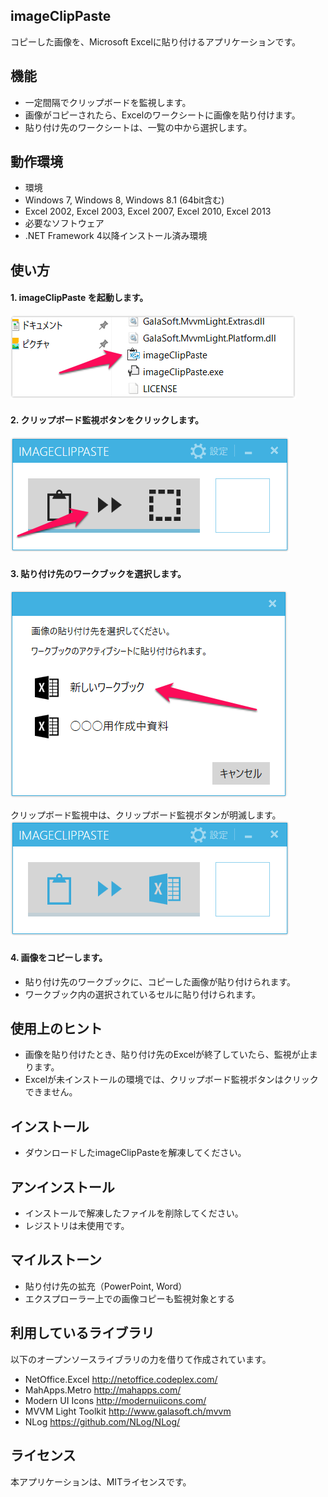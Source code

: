 ## imageClipPaste

コピーした画像を、Microsoft Excelに貼り付けるアプリケーションです。


## 機能
* 一定間隔でクリップボードを監視します。
* 画像がコピーされたら、Excelのワークシートに画像を貼り付けます。
* 貼り付け先のワークシートは、一覧の中から選択します。


## 動作環境
* 環境
 * Windows 7, Windows 8, Windows 8.1 (64bit含む)
 * Excel 2002, Excel 2003, Excel 2007, Excel 2010, Excel 2013
* 必要なソフトウェア
 * .NET Framework 4以降インストール済み環境


## 使い方
#### 1. imageClipPaste を起動します。
![起動画面](https://raw.githubusercontent.com/mizutuu/imageClipPaste/gh-pages/img/usage01.png)

#### 2. クリップボード監視ボタンをクリックします。
![初期画面](https://raw.githubusercontent.com/mizutuu/imageClipPaste/gh-pages/img/usage02.png)

#### 3. 貼り付け先のワークブックを選択します。
![貼り付け先選択画面](https://raw.githubusercontent.com/mizutuu/imageClipPaste/gh-pages/img/usage03.png)

クリップボード監視中は、クリップボード監視ボタンが明滅します。
![監視中画面](https://raw.githubusercontent.com/mizutuu/imageClipPaste/gh-pages/img/usage04.png)

#### 4. 画像をコピーします。
* 貼り付け先のワークブックに、コピーした画像が貼り付けられます。
* ワークブック内の選択されているセルに貼り付けられます。

## 使用上のヒント
* 画像を貼り付けたとき、貼り付け先のExcelが終了していたら、監視が止まります。
* Excelが未インストールの環境では、クリップボード監視ボタンはクリックできません。


## インストール
* ダウンロードしたimageClipPasteを解凍してください。


## アンインストール
* インストールで解凍したファイルを削除してください。
* レジストリは未使用です。


## マイルストーン
* 貼り付け先の拡充（PowerPoint, Word）
* エクスプローラー上での画像コピーも監視対象とする


## 利用しているライブラリ
以下のオープンソースライブラリの力を借りて作成されています。
* NetOffice.Excel
  http://netoffice.codeplex.com/
* MahApps.Metro
  http://mahapps.com/
* Modern UI Icons
  http://modernuiicons.com/
* MVVM Light Toolkit
  http://www.galasoft.ch/mvvm
* NLog
  https://github.com/NLog/NLog/


## ライセンス
本アプリケーションは、MITライセンスです。

